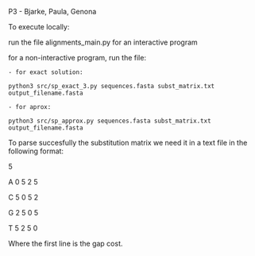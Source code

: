 P3 - Bjarke, Paula, Genona

To execute locally:

run the file alignments_main.py for an interactive program

for a non-interactive program, run the file:

    - for exact solution:

    python3 src/sp_exact_3.py sequences.fasta subst_matrix.txt output_filename.fasta

    - for aprox: 

    python3 src/sp_approx.py sequences.fasta subst_matrix.txt output_filename.fasta


To parse succesfully the substitution matrix we need it in a text file in the following format:
                         

5                            

A  0  5  2  5  

C  5  0  5  2 

G  2  5  0  5 

T  5  2  5  0


Where the first line is the gap cost.

